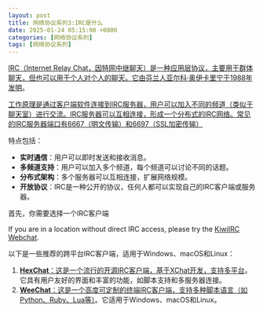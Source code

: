 ```yaml
---
layout: post
title: 网络协议系列3:IRC是什么
date: 2025-01-24 05:15:00 +0800
categories: [网络协议系列]
tags: [网络协议系列]
---
```


[IRC（Internet Relay Chat，因特网中继聊天）是一种应用层协议，主要用于群体聊天，但也可以用于个人对个人的聊天。它由芬兰人亚尔科·奥伊卡里宁于1988年发明](https://zh.wikipedia.org/wiki/IRC)。

[工作原理是通过客户端软件连接到IRC服务器，用户可以加入不同的频道（类似于聊天室）进行交流](https://blog.csdn.net/Sparkzgr/article/details/105566026)[。IRC服务器可以互相连接，形成一个分布式的IRC网络。常见的IRC服务器端口有6667（明文传输）和6697（SSL加密传输）](https://zh.wikipedia.org/wiki/IRC)

特点包括：

- **实时通信**：用户可以即时发送和接收消息。
- **多频道支持**：用户可以加入多个频道，每个频道可以讨论不同的话题。
- **分布式架构**：多个服务器可以互相连接，扩展网络规模。
- **开放协议**：IRC是一种公开的协议，任何人都可以实现自己的IRC客户端或服务器。

首先，你需要选择一个IRC客户端

If you are in a location without direct IRC access, please try the [KiwiIRC Webchat](https://kiwiirc.com/nextclient/#ircs://irc.libera.chat/#videolan).

以下是一些推荐的跨平台IRC客户端，适用于Windows、macOS和Linux：

1. [**HexChat**：这是一个流行的开源IRC客户端，基于XChat开发，支持多平台](https://www.irchelp.org/clients/cross/)。它具有用户友好的界面和丰富的功能，如脚本支持和多服务器连接。
2. [**WeeChat**：这是一个高度可定制的终端IRC客户端，支持多种脚本语言（如Python、Ruby、Lua等）](https://www.irchelp.org/clients/cross/)。它适用于Windows、macOS和Linux。